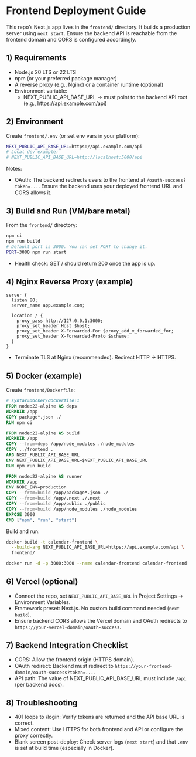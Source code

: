 # Frontend Deployment Guide

This repo’s Next.js app lives in the `frontend/` directory. It builds a production server using `next start`. Ensure the backend API is reachable from the frontend domain and CORS is configured accordingly.

## 1) Requirements
- Node.js 20 LTS or 22 LTS
- npm (or your preferred package manager)
- A reverse proxy (e.g., Nginx) or a container runtime (optional)
- Environment variable:
  - NEXT_PUBLIC_API_BASE_URL → must point to the backend API root (e.g., https://api.example.com/api)

## 2) Environment
Create `frontend/.env` (or set env vars in your platform):
```bash
NEXT_PUBLIC_API_BASE_URL=https://api.example.com/api
# Local dev example:
# NEXT_PUBLIC_API_BASE_URL=http://localhost:5000/api
```

Notes:
- OAuth: The backend redirects users to the frontend at `/oauth-success?token=...`. Ensure the backend uses your deployed frontend URL and CORS allows it.

## 3) Build and Run (VM/bare metal)
From the `frontend/` directory:
```bash
npm ci
npm run build
# Default port is 3000. You can set PORT to change it.
PORT=3000 npm run start
```
- Health check: GET / should return 200 once the app is up.

## 4) Nginx Reverse Proxy (example)
```nginx
server {
  listen 80;
  server_name app.example.com;

  location / {
    proxy_pass http://127.0.0.1:3000;
    proxy_set_header Host $host;
    proxy_set_header X-Forwarded-For $proxy_add_x_forwarded_for;
    proxy_set_header X-Forwarded-Proto $scheme;
  }
}
```
- Terminate TLS at Nginx (recommended). Redirect HTTP → HTTPS.

## 5) Docker (example)
Create `frontend/Dockerfile`:

```dockerfile
# syntax=docker/dockerfile:1
FROM node:22-alpine AS deps
WORKDIR /app
COPY package*.json ./
RUN npm ci

FROM node:22-alpine AS build
WORKDIR /app
COPY --from=deps /app/node_modules ./node_modules
COPY ../frontend .
ARG NEXT_PUBLIC_API_BASE_URL
ENV NEXT_PUBLIC_API_BASE_URL=$NEXT_PUBLIC_API_BASE_URL
RUN npm run build

FROM node:22-alpine AS runner
WORKDIR /app
ENV NODE_ENV=production
COPY --from=build /app/package*.json ./
COPY --from=build /app/.next ./.next
COPY --from=build /app/public ./public
COPY --from=build /app/node_modules ./node_modules
EXPOSE 3000
CMD ["npm", "run", "start"]
```

Build and run:
```bash
docker build -t calendar-frontend \
  --build-arg NEXT_PUBLIC_API_BASE_URL=https://api.example.com/api \
  frontend/

docker run -d -p 3000:3000 --name calendar-frontend calendar-frontend
```

## 6) Vercel (optional)
- Connect the repo, set `NEXT_PUBLIC_API_BASE_URL` in Project Settings → Environment Variables.
- Framework preset: Next.js. No custom build command needed (`next build`).
- Ensure backend CORS allows the Vercel domain and OAuth redirects to `https://your-vercel-domain/oauth-success`.

## 7) Backend Integration Checklist
- CORS: Allow the frontend origin (HTTPS domain).
- OAuth redirect: Backend must redirect to `https://your-frontend-domain/oauth-success?token=...`.
- API path: The value of NEXT_PUBLIC_API_BASE_URL must include `/api` (per backend docs).

## 8) Troubleshooting
- 401 loops to /login: Verify tokens are returned and the API base URL is correct.
- Mixed content: Use HTTPS for both frontend and API or configure the proxy correctly.
- Blank screen post-deploy: Check server logs (`next start`) and that `.env` is set at build time (especially in Docker).